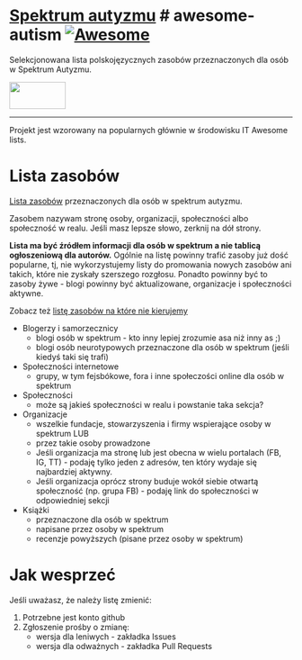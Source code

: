 # [Spektrum autyzmu](https://spektrum-autyzmu.github.io/) # awesome-autism [![Awesome](https://awesome.re/badge-flat.svg)](https://awesome.re)

Selekcjonowana lista polskojęzycznych zasobów przeznaczonych dla osób w Spektrum Autyzmu.

<div  ><img src="https://upload.wikimedia.org/wikipedia/commons/thumb/4/4e/Pastel_Neurodiversity_Symbol.png/1200px-Pastel_Neurodiversity_Symbol.png" align="center" height="48" width="100" style="width=auto; margin-left:auto; margin-right:auto"></div>

---

Projekt jest wzorowany na popularnych głównie w środowisku IT Awesome lists.

# Lista zasobów

[Lista zasobów](index.md) przeznaczonych dla osób w spektrum autyzmu.

Zasobem nazywam stronę osoby, organizacji, społeczności albo społeczność w realu. Jeśli masz lepsze słowo, zerknij na dół strony.

**Lista ma być źródłem informacji dla osób w spektrum a nie tablicą ogłoszeniową dla autorów.**
Ogólnie na listę powinny trafić zasoby już dość popularne, tj, nie wykorzystujemy listy do promowania nowych zasobów ani takich, które nie zyskały szerszego rozgłosu. Ponadto powinny być to zasoby żywe - blogi powinny być aktualizowane, organizacje i społeczności aktywne. 

Zobacz też [listę zasobów na które nie kierujemy](nogolist.md)

- Blogerzy i samorzecznicy
    - blogi osób w spektrum - kto inny lepiej zrozumie asa niż inny as ;)
    - blogi osób neurotypowych przeznaczone dla osób w spektrum (jeśli kiedyś taki się trafi)
- Społeczności internetowe
    - grupy, w tym fejsbókowe, fora i inne społeczości online dla osób w spektrum
- Społeczności
    - może są jakieś społeczności w realu i powstanie taka sekcja?
- Organizacje
    - wszelkie fundacje, stowarzyszenia i firmy wspierające osoby w spektrum LUB
    - przez takie osoby prowadzone
    - Jeśli organizacja ma stronę lub jest obecna w wielu portalach (FB, IG, TT) - podaję tylko jeden z adresów, ten który wydaje się najbardziej aktywny. 
    - Jeśli organizacja oprócz strony buduje wokół siebie otwartą społeczność (np. grupa FB) - podaję link do społeczności w odpowiedniej sekcji
- Książki
    - przeznaczone dla osób w spektrum
    - napisane przez osoby w spektrum
    - recenzje powyższych (pisane przez osoby w spektrum)
    
# Jak wesprzeć

Jeśli uważasz, że należy listę zmienić:

1. Potrzebne jest konto github
2. Zgłoszenie prośby o zmianę:
    - wersja dla leniwych - zakładka Issues
    - wersja dla odważnych - zakładka Pull Requests


